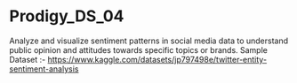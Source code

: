 # Prodigy_DS_04
Analyze and visualize sentiment patterns in social media data to understand public opinion and attitudes towards specific topics or brands. Sample Dataset :- https://www.kaggle.com/datasets/jp797498e/twitter-entity-sentiment-analysis
